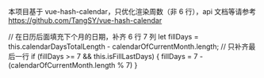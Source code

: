 本项目基于 vue-hash-calendar，只优化渲染周数（非 6 行），api 文档等请参考 https://github.com/TangSY/vue-hash-calendar

// 在日历后面填充下个月的日期，补齐 6 行 7 列
let fillDays = this.calendarDaysTotalLength - calendarOfCurrentMonth.length;
// 只补齐最后一行
if (fillDays >= 7 && this.isFillLastDays) {
fillDays = 7 - (calendarOfCurrentMonth.length % 7)
}
